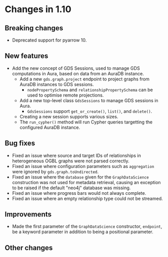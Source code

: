 # Changes in 1.10


## Breaking changes
* Deprecated support for pyarrow 10.

## New features

* Add the new concept of GDS Sessions, used to manage GDS computations in Aura, based on data from an AuraDB instance.
  * Add a new `gds.graph.project` endpoint to project graphs from AuraDB instances to GDS sessions.
    * `nodePropertySchema` and `relationshipPropertySchema` can be used to optimise remote projections.
  * Add a new top-level class `GdsSessions` to manage GDS sessions in Aura.
    * `GdsSessions` support `get_or_create()`, `list()`, and `delete()`.
  * Creating a new session supports various sizes.
  * The `run_cypher()` method will run Cypher queries targetting the configured AuraDB instance.


## Bug fixes

* Fixed an issue where source and target IDs of relationships in heterogeneous OGBL graphs were not parsed correctly.
* Fixed an issue where configuration parameters such as `aggregation` were ignored by `gds.graph.toUndirected`.
* Fixed an issue where the `database` given for the `GraphDataScience` construction was not used for metadata retrieval, causing an exception to be raised if the default "neo4j" database was missing.
* Fixed an issue where progress bars would not always complete.
* Fixed an issue where an empty relationship type could not be streamed.


## Improvements

* Made the first parameter of the `GraphDataScience` constructor, `endpoint`, be a keyword parameter in addition to being a positional parameter.


## Other changes
